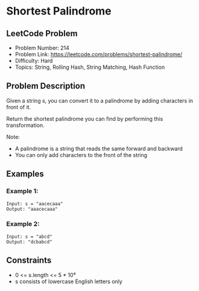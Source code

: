 # Shortest Palindrome

## LeetCode Problem
- Problem Number: 214
- Problem Link: https://leetcode.com/problems/shortest-palindrome/
- Difficulty: Hard
- Topics: String, Rolling Hash, String Matching, Hash Function

## Problem Description
Given a string s, you can convert it to a palindrome by adding characters in front of it.

Return the shortest palindrome you can find by performing this transformation.

Note:
- A palindrome is a string that reads the same forward and backward
- You can only add characters to the front of the string

## Examples

### Example 1:
```
Input: s = "aacecaaa"
Output: "aaacecaaa"
```

### Example 2:
```
Input: s = "abcd"
Output: "dcbabcd"
```

## Constraints
- 0 <= s.length <= 5 * 10⁴
- s consists of lowercase English letters only